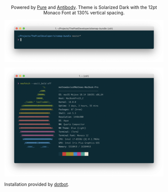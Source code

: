 <p align="center">Powered by <a href="https://github.com/sindresorhus/pure">Pure</a> and <a href="https://getantibody.github.io">Antibody</a>. Theme is Solarized Dark with the 12pt Monaco Font at 130% vertical spacing.</p>


<p align="center"><img src="screenshot-2.png" alt="Git repository with the branch name and status after the path"></p>
<p align="center"><img src="screenshot.png" alt="Neofetch output in the solarized dark theme"></p>

Installation provided by [dotbot](https://github.com/anishathalye/dotbot).
